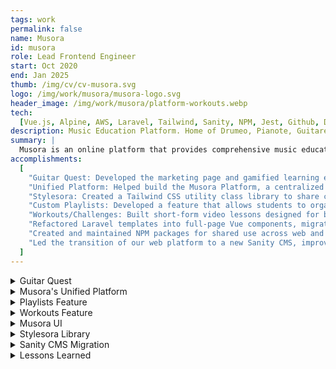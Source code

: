 ```yaml
---
tags: work
permalink: false
name: Musora
id: musora
role: Lead Frontend Engineer
start: Oct 2020
end: Jan 2025
thumb: /img/cv/cv-musora.svg
logo: /img/work/musora/musora-logo.svg
header_image: /img/work/musora/platform-workouts.webp
tech:
  [Vue.js, Alpine, AWS, Laravel, Tailwind, Sanity, NPM, Jest, Github, Docker]
description: Music Education Platform. Home of Drumeo, Pianote, Guitareo, and Singeo.
summary: |
  Musora is an online platform that provides comprehensive music education for piano, guitar, drums, and singing. It combines world-class teaching with interactive practice tools like speed control, looping, and progress tracking. Students can engage with a supportive community, receive live feedback, and refine their skills at their own pace in an immersive learning environment. As a musician myself, I took great joy in building features that provided value for other musicians and music lovers.
accomplishments:
  [
    "Guitar Quest: Developed the marketing page and gamified learning experience, featuring an interactive map for learning guitar.",
    "Unified Platform: Helped build the Musora Platform, a centralized hub for all brand channels.",
    "Stylesora: Created a Tailwind CSS utility class library to share common styles across brand applications.",
    "Custom Playlists: Developed a feature that allows students to organize content based on their preferences, enhancing user experience.",
    "Workouts/Challenges: Built short-form video lessons designed for busy schedules, providing value to musicians.",
    "Refactored Laravel templates into full-page Vue components, migrating many legacy components to Vue 3's Composition API.",
    "Created and maintained NPM packages for shared use across web and mobile teams.",
    "Led the transition of our web platform to a new Sanity CMS, improving content management and scalability.",
  ]
---
```


<!-- Details -->
<details>
    <summary>Guitar Quest</summary>
    <div class="details-content">
        <div class="detail-image-wrapper">
            <img src="/img/work/musora/guitar-quest.webp" alt="Image of Guitareo's Guitar Quest" loading="lazy">
        </div>
        <p>
            As part of an effort to increase engagement in the then <a href="https://www.guitareo.com" title="Go To Guitareo Website" target="_blank">Guitareo</a> application, we launched <a href="https://www.guitareo.com/shop/guitar-quest" title="Go to Guitar Quest website" target="_blank">Guitar Quest</a>—a gamified approach to learning electric guitar featuring musician and influencer <i>Rob Scallon</i>.
            <br>
            I was responsible for both the marketing and platform experiences. A key feature of Guitar Quest was an interactive <abbr title="Scalable Vector Graphics">SVG</abbr> map, used across both the marketing site and platform, to visually represent lesson "levels" where difficulty increased as students progressed. To improve performance on the marketing site, I introduced <a href="https://alpinejs.dev/" target="_blank">Alpine.js</a>, a lightweight (10 kB gzipped) JavaScript framework with <a href="https://vuejs.org/" target="_blank" title="Go to Vue.js website">Vue.js</a>-like syntax, which enhanced loading speeds.
            <br>
            For the platform experience, I developed new components on top of our existing Vue.js component library, <strong>Vuesora</strong>, and ensured seamless data flow from our <a href="https://laravel.com/" title="Go to Laravel websit" target="_blank">Laravel</a> controllers to the templates. I also introduced <a href="https://tailwindcss.com/" title="Go to Tailwind CSS website" target="_blank">Tailwind CSS</a> to streamline styling and establish a scalable convention for future development.
        </p>
    </div>
</details>

<details>
    <summary>Musora's Unified Platform</summary>
    <div class="details-content">
        <div class="detail-image-wrapper">
            <img src="/img/work/musora/musora-brand-selector.webp" alt="Image of Musora's brand selector" loading="lazy">
        </div>
        <p>
            Before we built <a href="https://www.musora.com/" title="Go to Musora's website" target="_blank">Musora’s</a> unified platform, Musora operated as four separate brand applications— 
            <a href="https://www.drumeo.com/" title="Go to Drumeo's website" target="_blank">Drumeo</a>, 
            <a href="https://www.pianote.com/" title="Go to Pianote's website" target="_blank">Pianote</a>, 
            <a href="https://www.guitareo.com/" title="Go to Guitareo's website" target="_blank">Guitareo</a>, and 
            <a href="https://www.singeo.com/" title="Go to Singeo's website" target="_blank">Singeo</a>. 
            This fragmented structure created technical challenges when delivering new features and limited students to a single brand and instrument per membership.
            <br>
            Previously, we maintained three separate internal libraries for shared code: <strong>Bladesora</strong> (<a href="https://laravel.com/docs/11.x/blade" title="Go to Blade documentation" target="_blank">Blade</a> templates), 
            <strong>Vuesora</strong> (Vue components), and <strong>Stylesora</strong> (Tailwind CSS utilities, which I created). 
            Deploying a new feature often required updates across seven different <a href="https://www.github.com" title="Go to Github's website" target="_blank">GitHub</a> repositories, slowing down development.
        </p>
        <div class="detail-image-wrapper" data-columns="2">
            <img src="/img/work/musora/mobile-dark-mode.webp" alt="Image of Musora's brand selector" loading="lazy">
            <img src="/img/work/musora/mobile-light-mode.webp" alt="Image of Musora's brand selector" loading="lazy">
        </div>
        <p>
            To streamline operations and improve the student experience, we embarked on an ambitious unification project. 
            I initiated the process by setting up our web and mobile GitHub repositories and ensuring all necessary technologies were installed. 
            I then migrated our shared libraries into the unified platform repository and led the development of a global app redesign. 
            This included a new navigation system, a cohesive site wrapper, and visual updates to support both light and dark modes.
            <br>
            By consolidating our platform, we significantly accelerated development and enabled students to access all instruments and brands under a single membership, 
            greatly increasing the value of their subscription.
        </p>
        <p>
            As part of the new unified Musora platform, I also decoupled the marketing front-end environment from the main platform. This separation allowed the marketing team to use their preferred tools without causing unintended side effects on the platform, and vice versa. I achieved this by using separate <strong>Laravel Mix</strong> configurations, ensuring that each environment had its own optimized build process. This enabled the marketing team to leverage lightweight libraries like 
            <a href="https://alpinejs.dev/" title="Go to Alpine.js documentation" target="_blank">Alpine.js</a>, improving 
            performance and <abbr title="Search Enging Optimization">SEO</abbr> without impacting the main application.
        </p>
    </div>
</details>

<details>
    <summary>Playlists Feature</summary>
    <div class="details-content">
        <p>
            In the legacy platforms, students could only bookmark content into a single collection called "My List." 
            With the launch of the unified Musora platform, we wanted to enhance this functionality by allowing students to organize all content—Songs, Lessons, and Exercises—into individual playlists. 
            Taking inspiration from Spotify, we introduced features enabling users to edit playlist names, reorder items via drag-and-drop, update thumbnails, and more. 
            Additionally, students could pin up to five playlists to the main sidebar for quick access.
        </p>
        <div class="detail-image-wrapper">
            <img src="/img/work/musora/musora-playlist.webp" alt="Image of a Musora Playlist" loading="lazy">
        </div>
        <p>
            I led the front-end development of these new features, creating the Playlist index page with drag-and-drop sorting and implementing the pin functionality for the sidebar. 
            To manage playlist state across multiple <strong>Vue</strong> components, I introduced <a href="https://pinia.vuejs.org/" title="Go to Pinia's documentation" target="_blank">Pinia</a>, ensuring efficient data sharing across the application. I also updated the playback page experience to support multiple content types.
        </p>
        <div class="detail-image-wrapper">
            <img src="/img/work/musora/musora-create-playlist.webp" alt="Image of a Musora Playlist Creation" loading="lazy">
        </div>
        <p>
            In addition, I supervised and mentored another front-end developer in building the "Create Playlist" modal, which needed to be integrated across all content types. 
            Unlike Spotify, our platform had the unique challenge of handling content with child items, requiring careful UI considerations to allow students to decide whether to include child content in their playlists.
        </p>
    </div>
</details>

<details>
  <summary>Workouts Feature</summary>
    <div class="details-content">
        <div class="detail-image-wrapper">
            <img src="/img/work/musora/platform-workouts.webp" alt="Image of a Musora Workouts Page" loading="lazy">
        </div>
        <p>
            The goal of this feature was to offer short-form workout content as an alternative to our traditional multi-lesson 
            learning structure. Leveraging the third-party practice tool <a href="https://www.soundslice.com/" title="Go to Soundslice website" target="_blank">Soundslice</a>, 
            we combined video lessons with interactive sheet music to enhance the learning experience.
        </p>
        <p>
            I developed a component that segments the video into individual chapters, allowing students to quickly navigate 
            to specific sections. Each chapter card provides two options: jump directly to that point in the video or open the 
            Soundslice player to loop and practice along with sheet music in real time. To optimize the user experience, I 
            utilized Soundslice's <abbr title="Application Programming Interface">API</abbr> to customize the player’s behavior, ensuring it met our specific learning needs.
        </p>
    </div>
</details>

<details>
  <summary>Musora UI</summary>
    <div class="details-content">
        <div class="detail-image-wrapper" data-scrollable="true">
            <div class="scroll-container" tabindex="0" role="region" aria-label="Scrollable image content">
                <img src="/img/work/musora/musora-ui.webp" alt="An example image of the Simply360 application" loading="lazy">
            </div>
            <div class="scroll-indicator">
                <em><span class="sr-only">This Section is</span> Scrollable</em>
            </div>
        </div>
        <p>
            Early in my time at Musora, I aimed to improve the onboarding process by creating documentation for our frontend libraries: 
            <strong>Bladesora</strong> for HTML templates, <strong>Vuesora</strong> for Vue components, and <strong>Stylesora</strong> for custom Tailwind classes.
        </p>
        <p>
            To achieve this, I used <a href="https://vuepress.vuejs.org/" title="Go to VuePress website" target="_blank">VuePress</a> to generate 
            a documentation site, which I then deployed to <a href="https://www.netlify.com/" title="Go to Netlify's website" target="_blank">Netlify</a>. 
            VuePress made it easy for developers to reference core frontend components and copy/paste code snippets directly into their projects, 
            streamlining development and onboarding.
        </p>
    </div>
</details>

<details>
    <summary>Stylesora Library</summary>
    <div class="details-content">
        <div class="detail-image-wrapper">
            <img src="/img/work/musora/musora-ui-colors.webp" alt="Musora UI Colors" loading="lazy">
        </div>
        <p>
            I built a Tailwind utility class library called <strong>Stylesora</strong> to centralize Musora's custom styles. 
            Working closely with the UX team, I ensured all <a href="https://www.figma.com/" title="Go to Figma's website" target="_blank">Figma</a> designs were accurately reflected in the front-end implementation. By using CSS as JSON, I seamlessly integrated Stylesora into our Tailwind config, making it easy to maintain and scale our design system.
        </p>
        <div class="detail-image-wrapper">
            <img src="/img/work/musora/musora-ui-buttons.webp" alt="Musora UI Colors" loading="lazy">
        </div>
    </div>
</details>

<details>
    <summary>Sanity CMS Migration</summary>
    <div class="details-content">
        <p>
            The team aimed to migrate our MySQL database and existing <strong>Musora CMS</strong> to 
            <a href="https://www.sanity.io/studio" title="Go to Sanity's website" target="_blank">Sanity CMS</a>. 
            This transition required a fundamental shift in how our front-end components received data. Instead of passing data 
            from <strong>Laravel</strong> controllers to templates and then to Vue components as props, we needed the components 
            themselves to fetch data directly from Sanity.
        </p>
        <div class="detail-image-wrapper">
            <img src="/img/work/musora/mcs-diagram-dark.webp" alt="Diagram of Musora Content Services Package" loading="lazy">
        </div>
        <p>
            I led the front-end team in refactoring our Blade templates, replacing multiple HTML partials with single-page Vue components. Each page component now retrieves its own data and passes it to child components, enabling a more modular and scalable architecture. To improve the user experience, we introduced skeleton loaders across the site, which are triggered <code>onBeforeMount</code> while awaiting data from Sanity.
        </p>
        <p>
            Another key challenge was ensuring both mobile and web front-end teams stayed aligned during this large-scale migration. Since <a href="https://www.sanity.io/docs/groq" title="Go to Sanity GROQ documentation" target="_blank"><abbr title="Graph-Relational Object Queries">GROQ</abbr> queries</a> can be complex, and not all developers were experienced in writing them, I created an <a href="https://www.npmjs.com/" title="Go to NPM website" target="_blank">NPM</a> package called <strong>Musora Content Services</strong> (<abbr title="Musora Content Services">MCS</abbr>). This package provided standardized functions for both mobile and web teams to retrieve content data from Sanity. 
        </p>
        <p>
            To maintain reliability, we implemented <a href="https://jestjs.io/" title="Go to Jest website" target="_blank">Jest</a> tests for all GROQ queries, ensuring they worked correctly with every update. These tests were integrated into <strong>GitHub Actions</strong> to run automatically on every push to <i>main</i>. We also expanded the package to include user-specific endpoints from our own <abbr title="Application Programming Interface">API</abbr>, making it the central gateway for all data requests in our web and mobile applications.
        </p>
        <p>
            To improve the developer experience, I created documentation using JSDoc, a tool that generates API documentation from properly formatted JavaScript comments. By simply ensuring that all new functions and classes were commented, developers could run a build command to generate updated documentation automatically. I documented the process in the <strong>README</strong> file and published the docs to the web using GitHub Pages. 
        </p>
        <p>
            Additionally, I set up a symlink from the Musora Content Services repository to our Musora Web Platform repository. This allowed developers to test changes to the MCS package directly within the web platform—without needing to push, publish, and reinstall every iteration. This significantly reduced friction in development and sped up the feedback loop.
        </p>
        <p>
            This migration not only improved development efficiency but also laid the groundwork for decoupling the web application from the back-end. By shifting toward a fully front-end-driven architecture, we enabled the possibility of deploying static files instead of relying on Laravel to generate HTML, ultimately reducing infrastructure costs and improving performance.
        </p>
    </div>
</details>
<details>
    <summary>Lessons Learned</summary>
    <div class="details-content">
        <p>
            I spent four action-packed years at Musora and held three different titles. I did everything from managing staff to creating workflows in Jira to building experiences from the ground up. Here are some of my takeaways, both technical and personal.
        </p>
        <h3>Lesson One: The Necessary Evil of Frameworks in Large Teams.</h3>  
        <p>  
            I enjoy writing my own code. I don't like relying on third-party libraries and frameworks—for many reasons.  
        </p>  
        <p>  
            That said, they have their advantages (whether I like it or not). Libraries and frameworks set conventions. When I'm creating a library or package, I want it to be well-structured, readable, and documented with human-friendly naming conventions. But very rarely do we get the time to do this.  
        </p>  
        <p>  
            When you use a library like Vue.js or Tailwind CSS, these conventions are already established, tested, and backed by a community. I can tell my devs, "Read the documentation," and trust that they'll find what they need. That’s far more efficient than teaching them the "Miguel way" of doing things.  
        </p>  
        <p>  
            It also helps with onboarding. If a new developer already knows these technologies, they can start contributing right away instead of learning our custom-built solutions.  
        </p>  
        <h3>Lesson Two: Working with iFrames is a pain.</h3>  
        <p>  
            Most of my work at Musora followed a familiar pattern—create components, fetch data, build new routes, repeat. But every so often, I had to work with a third-party package rendered as an iFrame.  
        </p>  
        <p>  
            Out of consideration, I won’t name the package, but it was a core feature of the Musora platform. Because of that, marketers and project managers frequently requested updates and customizations.  
        </p>  
        <p>  
            Here’s the problem: iFrames, like web workers, are completely encapsulated. You can’t manipulate them from the outside unless they expose a way to send and receive messages. Events won’t work because they bubble (or propagate) to the parent, and the iFrame can’t capture events from the parent.  
        </p>  
        <p>  
            And don’t even think about targeting elements inside an iFrame from the outside—that violates the browser’s Same-Origin Policy.  
        </p>  
        <p>  
            In a perfect world, iFrame-based packages would expose all the necessary options to update the UI and listen for changes. But we don’t live in a perfect world. If the iFrame’s owner doesn’t add your domain to the CORS headers, you have no way to modify it. You have to work with what you're given.  
        </p>  
        <p>  
            When all else fails, build it yourself.  
        </p>  
        <h3>Lesson Three: Take Initiative—Don’t Wait for Things to Happen.</h3>  
        <p>  
            It’s easy to say, "It’s not my job," or "That person is out sick," or "Someone else was supposed to do it." But waiting for the ideal situation will only slow you down.  
        </p>  
        <p>  
            Instead, take ownership. Offer solutions.  
        </p>  
        <p>  
            If the UX manager is juggling multiple projects and the Figma designs lack error states—add them yourself. Even if they’re not perfect, at least they’ll exist.  
        </p>  
        <p>  
            If you're waiting on a back-end engineer for a solution, but you can offer a workaround—make that Plan A. Pitch it, implement it. Chances are, you’ll be making their life easier.  
        </p>  
        <p>  
            If a Jira ticket requires engineers from different teams, but you can do both jobs, don’t let others’ availability block progress.  
        </p>  
        <p>  
            My father always said, "Perfect is the enemy of good," and "A job worth doing is worth doing well enough." Essentially—get it done.  
        </p>  
        <p>  
            Of course, this mindset can lead to burnout—something I know all too well. Leadership often means doing more, taking responsibility, and stepping up when things stall. The upside? You’ll learn more and have more to show for your time at a company.  
        </p>  
        <h3>Lesson Four: Put People First.</h3>  
        <p>  
            If I can be blunt—don’t be an asshole. You won’t get the best performance, collaboration, or respect by treating people poorly.  
        </p>  
        <p>  
            Do the opposite. Go out of your way to acknowledge that nothing on the <em>Project Roadmap</em> gets done without people.  
        </p>  
        <p>  
            I won’t open the can of worms that is <strong>Generative AI</strong>, but even AI still needs humans—because people understand context. Even the lowest-performing team members can provide valuable insights into why something isn’t working. Listen to them. Make them feel appreciated.  
        </p>  
        <p>  
            Technology exists for people, not the other way around.  
        </p>  
        <p>  
            And this applies to yourself too. Your job, with all its arbitrary deadlines, is not more important than your health. You can’t do good work if you completely neglect yourself.  
        </p>  
        <p>  
            Ultimately, that’s what companies should want for their employees, even if they don’t say it enough. Maybe it’s worth reminding them once in a while.  
        </p>  
    </div>  
</details>
